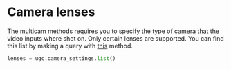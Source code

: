# Camera lenses

The multicam methods requires you to specify the type of camera that the video inputs where shot on. Only certain lenses are supported. You can find this list by making a query with [this](/move-ugc-python/latest/api-reference/services/camera_settings/#move_ugc.services.camera_settings.CameraSettingsService.list) method.

```python
lenses = ugc.camera_settings.list()
```